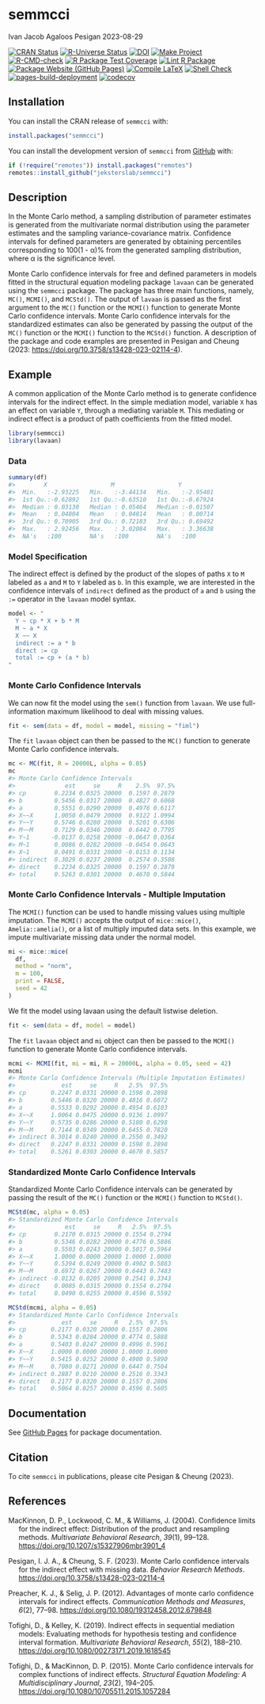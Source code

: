semmcci
================
Ivan Jacob Agaloos Pesigan
2023-08-29

<!-- README.md is generated from .setup/readme/README.Rmd. Please edit that file -->
<!-- badges: start -->

[![CRAN
Status](https://www.r-pkg.org/badges/version/semmcci)](https://cran.r-project.org/package=semmcci)
[![R-Universe
Status](https://jeksterslab.r-universe.dev/badges/semmcci)](https://jeksterslab.r-universe.dev)
[![DOI](https://zenodo.org/badge/DOI/10.3758/s13428-023-02114-4.svg)](https://doi.org/10.3758/s13428-023-02114-4)
[![Make
Project](https://github.com/jeksterslab/semmcci/actions/workflows/make.yml/badge.svg)](https://github.com/jeksterslab/semmcci/actions/workflows/make.yml)
[![R-CMD-check](https://github.com/jeksterslab/semmcci/actions/workflows/check-full.yml/badge.svg)](https://github.com/jeksterslab/semmcci/actions/workflows/check-full.yml)
[![R Package Test
Coverage](https://github.com/jeksterslab/semmcci/actions/workflows/test-coverage.yml/badge.svg)](https://github.com/jeksterslab/semmcci/actions/workflows/test-coverage.yml)
[![Lint R
Package](https://github.com/jeksterslab/semmcci/actions/workflows/lint.yml/badge.svg)](https://github.com/jeksterslab/semmcci/actions/workflows/lint.yml)
[![Package Website (GitHub
Pages)](https://github.com/jeksterslab/semmcci/actions/workflows/pkgdown-gh-pages.yml/badge.svg)](https://github.com/jeksterslab/semmcci/actions/workflows/pkgdown-gh-pages.yml)
[![Compile
LaTeX](https://github.com/jeksterslab/semmcci/actions/workflows/latex.yml/badge.svg)](https://github.com/jeksterslab/semmcci/actions/workflows/latex.yml)
[![Shell
Check](https://github.com/jeksterslab/semmcci/actions/workflows/shellcheck.yml/badge.svg)](https://github.com/jeksterslab/semmcci/actions/workflows/shellcheck.yml)
[![pages-build-deployment](https://github.com/jeksterslab/semmcci/actions/workflows/pages/pages-build-deployment/badge.svg)](https://github.com/jeksterslab/semmcci/actions/workflows/pages/pages-build-deployment)
[![codecov](https://codecov.io/gh/jeksterslab/semmcci/branch/main/graph/badge.svg?token=KVLUET3DJ6)](https://codecov.io/gh/jeksterslab/semmcci)
<!-- badges: end -->

## Installation

You can install the CRAN release of `semmcci` with:

``` r
install.packages("semmcci")
```

You can install the development version of `semmcci` from
[GitHub](https://github.com/jeksterslab/semmcci) with:

``` r
if (!require("remotes")) install.packages("remotes")
remotes::install_github("jeksterslab/semmcci")
```

## Description

In the Monte Carlo method, a sampling distribution of parameter
estimates is generated from the multivariate normal distribution using
the parameter estimates and the sampling variance-covariance matrix.
Confidence intervals for defined parameters are generated by obtaining
percentiles corresponding to 100(1 - α)% from the generated sampling
distribution, where α is the significance level.

Monte Carlo confidence intervals for free and defined parameters in
models fitted in the structural equation modeling package `lavaan` can
be generated using the `semmcci` package. The package has three main
functions, namely, `MC()`, `MCMI()`, and `MCStd()`. The output of
`lavaan` is passed as the first argument to the `MC()` function or the
`MCMI()` function to generate Monte Carlo confidence intervals. Monte
Carlo confidence intervals for the standardized estimates can also be
generated by passing the output of the `MC()` function or the `MCMI()`
function to the `MCStd()` function. A description of the package and
code examples are presented in Pesigan and Cheung (2023:
<https://doi.org/10.3758/s13428-023-02114-4>).

## Example

A common application of the Monte Carlo method is to generate confidence
intervals for the indirect effect. In the simple mediation model,
variable `X` has an effect on variable `Y`, through a mediating variable
`M`. This mediating or indirect effect is a product of path coefficients
from the fitted model.

``` r
library(semmcci)
library(lavaan)
```

### Data

``` r
summary(df)
#>        X                  M                  Y           
#>  Min.   :-2.93225   Min.   :-3.44134   Min.   :-2.95401  
#>  1st Qu.:-0.62892   1st Qu.:-0.63510   1st Qu.:-0.67924  
#>  Median : 0.03130   Median : 0.05464   Median :-0.01507  
#>  Mean   : 0.04804   Mean   : 0.04814   Mean   : 0.00714  
#>  3rd Qu.: 0.70905   3rd Qu.: 0.72183   3rd Qu.: 0.69492  
#>  Max.   : 2.92456   Max.   : 3.02084   Max.   : 3.36638  
#>  NA's   :100        NA's   :100        NA's   :100
```

### Model Specification

The indirect effect is defined by the product of the slopes of paths `X`
to `M` labeled as `a` and `M` to `Y` labeled as `b`. In this example, we
are interested in the confidence intervals of `indirect` defined as the
product of `a` and `b` using the `:=` operator in the `lavaan` model
syntax.

``` r
model <- "
  Y ~ cp * X + b * M
  M ~ a * X
  X ~~ X
  indirect := a * b
  direct := cp
  total := cp + (a * b)
"
```

### Monte Carlo Confidence Intervals

We can now fit the model using the `sem()` function from `lavaan`. We
use full-information maximum likelihood to deal with missing values.

``` r
fit <- sem(data = df, model = model, missing = "fiml")
```

The `fit` `lavaan` object can then be passed to the `MC()` function to
generate Monte Carlo confidence intervals.

``` r
mc <- MC(fit, R = 20000L, alpha = 0.05)
mc
#> Monte Carlo Confidence Intervals
#>              est     se     R    2.5%  97.5%
#> cp        0.2234 0.0325 20000  0.1597 0.2879
#> b         0.5456 0.0317 20000  0.4827 0.6068
#> a         0.5551 0.0290 20000  0.4976 0.6117
#> X~~X      1.0050 0.0479 20000  0.9122 1.0994
#> Y~~Y      0.5746 0.0280 20000  0.5201 0.6306
#> M~~M      0.7129 0.0346 20000  0.6442 0.7795
#> Y~1      -0.0137 0.0258 20000 -0.0647 0.0364
#> M~1       0.0086 0.0282 20000 -0.0454 0.0643
#> X~1       0.0491 0.0331 20000 -0.0153 0.1134
#> indirect  0.3029 0.0237 20000  0.2574 0.3508
#> direct    0.2234 0.0325 20000  0.1597 0.2879
#> total     0.5263 0.0301 20000  0.4670 0.5844
```

### Monte Carlo Confidence Intervals - Multiple Imputation

The `MCMI()` function can be used to handle missing values using
multiple imputation. The `MCMI()` accepts the output of `mice::mice()`,
`Amelia::amelia()`, or a list of multiply imputed data sets. In this
example, we impute multivariate missing data under the normal model.

``` r
mi <- mice::mice(
  df,
  method = "norm",
  m = 100,
  print = FALSE,
  seed = 42
)
```

We fit the model using lavaan using the default listwise deletion.

``` r
fit <- sem(data = df, model = model)
```

The `fit` `lavaan` object and `mi` object can then be passed to the
`MCMI()` function to generate Monte Carlo confidence intervals.

``` r
mcmi <- MCMI(fit, mi = mi, R = 20000L, alpha = 0.05, seed = 42)
mcmi
#> Monte Carlo Confidence Intervals (Multiple Imputation Estimates)
#>             est     se     R   2.5%  97.5%
#> cp       0.2247 0.0331 20000 0.1598 0.2898
#> b        0.5446 0.0320 20000 0.4816 0.6072
#> a        0.5533 0.0292 20000 0.4954 0.6103
#> X~~X     1.0064 0.0475 20000 0.9136 1.0997
#> Y~~Y     0.5735 0.0286 20000 0.5180 0.6298
#> M~~M     0.7144 0.0349 20000 0.6455 0.7820
#> indirect 0.3014 0.0240 20000 0.2550 0.3492
#> direct   0.2247 0.0331 20000 0.1598 0.2898
#> total    0.5261 0.0303 20000 0.4670 0.5857
```

### Standardized Monte Carlo Confidence Intervals

Standardized Monte Carlo Confidence intervals can be generated by
passing the result of the `MC()` function or the `MCMI()` function to
`MCStd()`.

``` r
MCStd(mc, alpha = 0.05)
#> Standardized Monte Carlo Confidence Intervals
#>              est     se     R   2.5%  97.5%
#> cp        0.2170 0.0315 20000 0.1554 0.2794
#> b         0.5346 0.0282 20000 0.4776 0.5886
#> a         0.5503 0.0243 20000 0.5017 0.5964
#> X~~X      1.0000 0.0000 20000 1.0000 1.0000
#> Y~~Y      0.5394 0.0249 20000 0.4902 0.5883
#> M~~M      0.6972 0.0267 20000 0.6443 0.7483
#> indirect -0.0132 0.0205 20000 0.2541 0.3343
#> direct    0.0085 0.0315 20000 0.1554 0.2794
#> total     0.0490 0.0255 20000 0.4596 0.5592
```

``` r
MCStd(mcmi, alpha = 0.05)
#> Standardized Monte Carlo Confidence Intervals
#>             est     se     R   2.5%  97.5%
#> cp       0.2177 0.0320 20000 0.1557 0.2806
#> b        0.5343 0.0284 20000 0.4774 0.5888
#> a        0.5403 0.0247 20000 0.4996 0.5961
#> X~~X     1.0000 0.0000 20000 1.0000 1.0000
#> Y~~Y     0.5415 0.0252 20000 0.4900 0.5890
#> M~~M     0.7080 0.0271 20000 0.6447 0.7504
#> indirect 0.2887 0.0210 20000 0.2516 0.3343
#> direct   0.2177 0.0320 20000 0.1557 0.2806
#> total    0.5064 0.0257 20000 0.4596 0.5605
```

## Documentation

See [GitHub Pages](https://jeksterslab.github.io/semmcci/index.html) for
package documentation.

## Citation

To cite `semmcci` in publications, please cite Pesigan & Cheung (2023).

## References

<div id="refs" class="references csl-bib-body hanging-indent"
line-spacing="2">

<div id="ref-MacKinnon-Lockwood-Williams-2004" class="csl-entry">

MacKinnon, D. P., Lockwood, C. M., & Williams, J. (2004). Confidence
limits for the indirect effect: Distribution of the product and
resampling methods. *Multivariate Behavioral Research*, *39*(1), 99–128.
<https://doi.org/10.1207/s15327906mbr3901_4>

</div>

<div id="ref-Pesigan-Cheung-2023" class="csl-entry">

Pesigan, I. J. A., & Cheung, S. F. (2023). Monte Carlo confidence
intervals for the indirect effect with missing data. *Behavior Research
Methods*. <https://doi.org/10.3758/s13428-023-02114-4>

</div>

<div id="ref-Preacher-Selig-2012" class="csl-entry">

Preacher, K. J., & Selig, J. P. (2012). Advantages of monte carlo
confidence intervals for indirect effects. *Communication Methods and
Measures*, *6*(2), 77–98. <https://doi.org/10.1080/19312458.2012.679848>

</div>

<div id="ref-Tofighi-Kelley-2019" class="csl-entry">

Tofighi, D., & Kelley, K. (2019). Indirect effects in sequential
mediation models: Evaluating methods for hypothesis testing and
confidence interval formation. *Multivariate Behavioral Research*,
*55*(2), 188–210. <https://doi.org/10.1080/00273171.2019.1618545>

</div>

<div id="ref-Tofighi-MacKinnon-2015" class="csl-entry">

Tofighi, D., & MacKinnon, D. P. (2015). Monte Carlo confidence intervals
for complex functions of indirect effects. *Structural Equation
Modeling: A Multidisciplinary Journal*, *23*(2), 194–205.
<https://doi.org/10.1080/10705511.2015.1057284>

</div>

</div>
